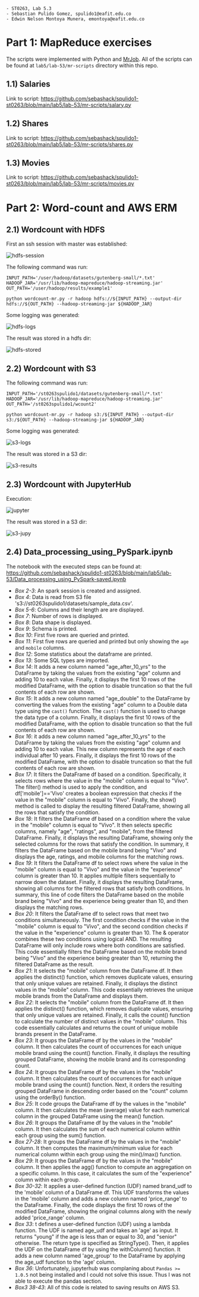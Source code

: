 ```
- ST0263, Lab 5.3
- Sebastian Pulido Gomez, spulido1@eafit.edu.co
- Edwin Nelson Montoya Munera, emontoya@eafit.edu.co
```

# Part 1: MapReduce  exercises

The scripts were implemented with Python and [MrJob](https://mrjob.readthedocs.io/en/latest/).
All of the scripts can be found at `lab5/lab-53/mr-scripts` directory within this repo.

## 1.1) Salaries

Link to script: https://github.com/sebashack/spulido1-st0263/blob/main/lab5/lab-53/mr-scripts/salary.py

## 1.2) Shares

Link to script: https://github.com/sebashack/spulido1-st0263/blob/main/lab5/lab-53/mr-scripts/shares.py

## 1.3) Movies

Link to script: https://github.com/sebashack/spulido1-st0263/blob/main/lab5/lab-53/mr-scripts/movies.py


# Part 2: Word-count and AWS ERM

## 2.1) Wordcount with HDFS

First an ssh session with master was established:

![hdfs-session](assets/5.3/mr-lab/new-cluster.png)


The following command was run:

```
INPUT_PATH='/user/hadoop/datasets/gutenberg-small/*.txt'
HADOOP_JAR='/usr/lib/hadoop-mapreduce/hadoop-streaming.jar'
OUT_PATH='/user/hadoop/results/example1'

python wordcount-mr.py -r hadoop hdfs://${INPUT_PATH} --output-dir hdfs://${OUT_PATH} --hadoop-streaming-jar ${HADOOP_JAR}
```

Some logging was generated:

![hdfs-logs](assets/5.3/mr-lab/mr-logs1.png)


The result was stored in a hdfs dir:

![hdfs-stored](assets/5.3/mr-lab/results-dir.png)


## 2.2) Wordcount with S3

The following command was run:

```
INPUT_PATH='/st0263spulido1/datasets/gutenberg-small/*.txt'
HADOOP_JAR='/usr/lib/hadoop-mapreduce/hadoop-streaming.jar'
OUT_PATH='/st0263spulido1/wcount2'

python wordcount-mr.py -r hadoop s3:/${INPUT_PATH} --output-dir s3:/${OUT_PATH} --hadoop-streaming-jar ${HADOOP_JAR}
```

Some logging was generated:

![s3-logs](assets/5.3/spark-lab/s3-wordcount.png)


The result was stored in a S3 dir:

![s3-results](assets/5.3/spark-lab/s3-results.png)


## 2.3) Wordcount with JupyterHub

Execution:

![jupyter](assets/5.3/spark-lab/wordc-jupy.png)


The result was stored in a S3 dir:

![s3-jupy](assets/5.3/spark-lab/jupy-s3.png)


## 2.4) Data_processing_using_PySpark.ipynb

The notebook with the executed steps can be found at: https://github.com/sebashack/spulido1-st0263/blob/main/lab5/lab-53/Data_processing_using_PySpark-saved.ipynb

- *Box 2-3*: An spark session is created and assigned.
- *Box 4*: Data is read from S3 file 's3://st0263spulido1/datasets/sample_data.csv'.
- *Box 5-6*: Columns and their length are are displayed.
- *Box 7*: Number of rows is displayed.
- *Box 8*: Data shape is displayed.
- *Box 9*: Schema is printed.
- *Box 10*: First five rows are queried and printed.
- *Box 11*: First five rows are queried and printed but only showing the `age` and `mobile` columns.
- *Box 12*: Some statistics about the dataframe are printed.
- *Box 13*: Some SQL types are imported.
- *Box 14*:  It adds a new column named "age_after_10_yrs" to the DataFrame by taking the values from the existing "age"
             column and adding 10 to each value. Finally, it displays the first 10 rows of the modified DataFrame, with the
             option to disable truncation so that the full contents of each row are shown.
- *Box 15*: It adds a new column named "age_double" to the DataFrame by converting the values from the existing "age" column to
            a Double data type using the `cast()` function. The `cast()` function is used to change the data type of a column.
            Finally, it displays the first 10 rows of the modified DataFrame, with the option to disable truncation so that the
            full contents of each row are shown.
- *Box 16*: it adds a new column named "age_after_10_yrs" to the DataFrame by taking the values from the existing "age" column
            and adding 10 to each value. This new column represents the age of each individual after 10 years. Finally,
            it displays the first 10 rows of the modified DataFrame, with the option to disable truncation so that the full
            contents of each row are shown.
- *Box 17*: It filters the DataFrame df based on a condition. Specifically, it selects rows where the value in the "mobile"
            column is equal to "Vivo". The filter() method is used to apply the condition, and df['mobile']=='Vivo' creates
            a boolean expression that checks if the value in the "mobile" column is equal to "Vivo". Finally, the show()
            method is called to display the resulting filtered DataFrame, showing all the rows that satisfy the condition.
- *Box 18*: It filters the DataFrame df based on a condition where the value in the "mobile" column is equal to "Vivo". It
            then selects specific columns, namely "age", "ratings", and "mobile", from the filtered DataFrame. Finally, it
            displays the resulting DataFrame, showing only the selected columns for the rows that satisfy the condition.
            In summary, it filters the DataFrame based on the mobile brand being "Vivo" and displays the age, ratings,
            and mobile columns for the matching rows.
- *Box 19*: It filters the DataFrame df to select rows where the value in the "mobile" column is equal to "Vivo" and the value in the "experience" column is greater than 10. It applies multiple filters sequentially to narrow down the dataset. Finally, it displays the resulting DataFrame, showing all columns for the filtered rows that satisfy both conditions. In summary, this line of code filters the DataFrame based on the mobile brand being "Vivo" and the experience being greater than 10, and then displays the matching rows.
- *Box 20*: It filters the DataFrame df to select rows that meet two conditions simultaneously. The first condition checks if the value in the "mobile" column is equal to "Vivo", and the second condition checks if the value in the "experience" column is greater than 10. The & operator combines these two conditions using logical AND. The resulting DataFrame will only include rows where both conditions are satisfied. This code essentially filters the DataFrame based on the mobile brand being "Vivo" and the experience being greater than 10, returning the filtered DataFrame as the result.
- *Box 21*: It selects the "mobile" column from the DataFrame df. It then applies the distinct() function, which removes duplicate values, ensuring that only unique values are retained. Finally, it displays the distinct values in the "mobile" column. This code essentially retrieves the unique mobile brands from the DataFrame and displays them.
- *Box 22*: It  selects the "mobile" column from the DataFrame df. It then applies the distinct() function, which removes duplicate values, ensuring that only unique values are retained. Finally, it calls the count() function to calculate the number of distinct values in the "mobile" column. This code essentially calculates and returns the count of unique mobile brands present in the DataFrame.
- *Box 23*: It groups the DataFrame df by the values in the "mobile" column. It then calculates the count of occurrences for each unique mobile brand using the count() function. Finally, it displays the resulting grouped DataFrame, showing the mobile brand and its corresponding count.
- *Box 24*: It groups the DataFrame df by the values in the "mobile" column. It then calculates the count of occurrences for each unique mobile brand using the count() function. Next, it orders the resulting grouped DataFrame in descending order based on the "count" column using the orderBy() function.
- *Box 25*: It code groups the DataFrame df by the values in the "mobile" column. It then calculates the mean (average) value for each numerical column in the grouped DataFrame using the mean() function.
- *Box 26*: It groups the DataFrame df by the values in the "mobile" column. It then calculates the sum of each numerical column within each group using the sum() function.
- *Box 27-28*: It groups the DataFrame df by the values in the "mobile" column. It then computes the maximum/minimum value for each numerical column within each group using the min()/max() function.
- *Box 29*: It groups the DataFrame df by the values in the "mobile" column. It then applies the agg() function to compute an aggregation on a specific column. In this case, it calculates the sum of the "experience" column within each group.
- *Box 30-32*: It applies a user-defined function (UDF) named brand_udf to the 'mobile' column of a DataFrame df. This UDF transforms the values in the 'mobile' column and adds a new column named 'price_range' to the DataFrame. Finally, the code displays the first 10 rows of the modified DataFrame, showing the original columns along with the newly added 'price_range' column.
- *Box 33*: t defines a user-defined function (UDF) using a lambda function. The UDF is named age_udf and takes an 'age' as input. It returns "young" if the age is less than or equal to 30, and "senior" otherwise. The return type is specified as StringType(). Then, it applies the UDF on the DataFrame df by using the withColumn() function. It adds a new column named 'age_group' to the DataFrame by applying the age_udf function to the 'age' column. 
- *Box 36*: Unfortunately, jupyterhub was complaning about `Pandas >= 1.0.5` not being installed and I could not solve this issue. Thus I was not able to execute the pandas section.
- *Box3 38-43*: All of this code is related to saving results on AWS S3.
